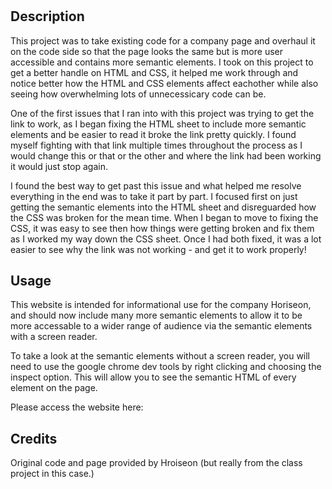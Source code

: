 # <Sikotic Horiseon Page Code Overhaul>

## Description

This project was to take existing code for a company page and overhaul it on the code side so that the page looks the same but is more user accessible and contains more semantic elements. I took on this project to get a better handle on HTML and CSS, it helped me work through and notice better how the HTML and CSS elements affect eachother while also seeing how overwhelming lots of unnecessicary code can be. 

One of the first issues that I ran into with this project was trying to get the link to work, as I began fixing the HTML sheet to include more semantic elements and be easier to read it broke the link pretty quickly. I found myself fighting with that link multiple times throughout the process as I would change this or that or the other and where the link had been working it would just stop again.

I found the best way to get past this issue and what helped me resolve everything in the end was to take it part by part. I focused first on just getting the semantic elements into the HTML sheet and disreguarded how the CSS was broken for the mean time. When I began to move to fixing the CSS, it was easy to see then how things were getting broken and fix them as I worked my way down the CSS sheet. Once I had both fixed, it was a lot easier to see why the link was not working - and get it to work properly!

## Usage

This website is intended for informational use for the company Horiseon, and should now include many more semantic elements to allow it to be more accessable to a wider range of audience via the semantic elements with a screen reader.

To take a look at the semantic elements without a screen reader, you will need to use the google chrome dev tools by right clicking and choosing the inspect option. This will allow you to see the semantic HTML of every element on the page.

Please access the website here:

## Credits

Original code and page provided by Hroiseon (but really from the class project in this case.)